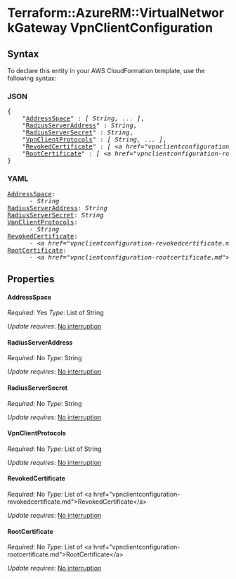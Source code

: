 # Terraform::AzureRM::VirtualNetworkGateway VpnClientConfiguration

## Syntax

To declare this entity in your AWS CloudFormation template, use the following syntax:

### JSON

<pre>
{
    "<a href="#addressspace" title="AddressSpace">AddressSpace</a>" : <i>[ String, ... ]</i>,
    "<a href="#radiusserveraddress" title="RadiusServerAddress">RadiusServerAddress</a>" : <i>String</i>,
    "<a href="#radiusserversecret" title="RadiusServerSecret">RadiusServerSecret</a>" : <i>String</i>,
    "<a href="#vpnclientprotocols" title="VpnClientProtocols">VpnClientProtocols</a>" : <i>[ String, ... ]</i>,
    "<a href="#revokedcertificate" title="RevokedCertificate">RevokedCertificate</a>" : <i>[ &lt;a href=&#34;vpnclientconfiguration-revokedcertificate.md&#34;&gt;RevokedCertificate&lt;/a&gt;, ... ]</i>,
    "<a href="#rootcertificate" title="RootCertificate">RootCertificate</a>" : <i>[ &lt;a href=&#34;vpnclientconfiguration-rootcertificate.md&#34;&gt;RootCertificate&lt;/a&gt;, ... ]</i>
}
</pre>

### YAML

<pre>
<a href="#addressspace" title="AddressSpace">AddressSpace</a>: <i>
      - String</i>
<a href="#radiusserveraddress" title="RadiusServerAddress">RadiusServerAddress</a>: <i>String</i>
<a href="#radiusserversecret" title="RadiusServerSecret">RadiusServerSecret</a>: <i>String</i>
<a href="#vpnclientprotocols" title="VpnClientProtocols">VpnClientProtocols</a>: <i>
      - String</i>
<a href="#revokedcertificate" title="RevokedCertificate">RevokedCertificate</a>: <i>
      - &lt;a href=&#34;vpnclientconfiguration-revokedcertificate.md&#34;&gt;RevokedCertificate&lt;/a&gt;</i>
<a href="#rootcertificate" title="RootCertificate">RootCertificate</a>: <i>
      - &lt;a href=&#34;vpnclientconfiguration-rootcertificate.md&#34;&gt;RootCertificate&lt;/a&gt;</i>
</pre>

## Properties

#### AddressSpace

_Required_: Yes
_Type_: List of String

_Update requires_: [No interruption](https://docs.aws.amazon.com/AWSCloudFormation/latest/UserGuide/using-cfn-updating-stacks-update-behaviors.html#update-no-interrupt)

#### RadiusServerAddress

_Required_: No
_Type_: String

_Update requires_: [No interruption](https://docs.aws.amazon.com/AWSCloudFormation/latest/UserGuide/using-cfn-updating-stacks-update-behaviors.html#update-no-interrupt)

#### RadiusServerSecret

_Required_: No
_Type_: String

_Update requires_: [No interruption](https://docs.aws.amazon.com/AWSCloudFormation/latest/UserGuide/using-cfn-updating-stacks-update-behaviors.html#update-no-interrupt)

#### VpnClientProtocols

_Required_: No
_Type_: List of String

_Update requires_: [No interruption](https://docs.aws.amazon.com/AWSCloudFormation/latest/UserGuide/using-cfn-updating-stacks-update-behaviors.html#update-no-interrupt)

#### RevokedCertificate

_Required_: No
_Type_: List of &lt;a href=&#34;vpnclientconfiguration-revokedcertificate.md&#34;&gt;RevokedCertificate&lt;/a&gt;

_Update requires_: [No interruption](https://docs.aws.amazon.com/AWSCloudFormation/latest/UserGuide/using-cfn-updating-stacks-update-behaviors.html#update-no-interrupt)

#### RootCertificate

_Required_: No
_Type_: List of &lt;a href=&#34;vpnclientconfiguration-rootcertificate.md&#34;&gt;RootCertificate&lt;/a&gt;

_Update requires_: [No interruption](https://docs.aws.amazon.com/AWSCloudFormation/latest/UserGuide/using-cfn-updating-stacks-update-behaviors.html#update-no-interrupt)

